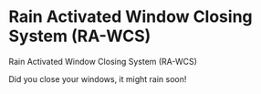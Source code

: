 # Rain Activated Window Closing System (RA-WCS)

Rain Activated Window Closing System (RA-WCS)

Did you close your windows, it might rain soon!
